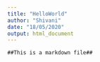 ```yaml
---
title: "HelloWorld"
author: "Shivani"
date: "18/05/2020"
output: html_document
---
```



```{r markdown}
##This is a markdown file##
```


